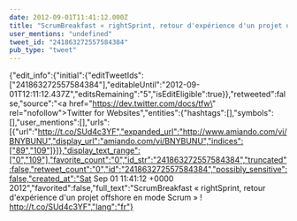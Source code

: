 ```yaml
---
date: 2012-09-01T11:41:12.000Z
title: "ScrumBreakfast « rightSprint, retour d'expérience d'un projet offshore en mode Scrum » ! http://t.co/SUd4c3YF″"
user_mentions: "undefined"
tweet_id: "241863272557584384"
pub_type: "tweet"
---
```

{"edit_info":{"initial":{"editTweetIds":["241863272557584384"],"editableUntil":"2012-09-01T12:11:12.437Z","editsRemaining":"5","isEditEligible":true}},"retweeted":false,"source":"<a href=\"https://dev.twitter.com/docs/tfw\" rel=\"nofollow\">Twitter for Websites</a>","entities":{"hashtags":[],"symbols":[],"user_mentions":[],"urls":[{"url":"http://t.co/SUd4c3YF","expanded_url":"http://www.amiando.com/vi/BNYBUNU","display_url":"amiando.com/vi/BNYBUNU","indices":["89","109"]}]},"display_text_range":["0","109"],"favorite_count":"0","id_str":"241863272557584384","truncated":false,"retweet_count":"0","id":"241863272557584384","possibly_sensitive":false,"created_at":"Sat Sep 01 11:41:12 +0000 2012","favorited":false,"full_text":"ScrumBreakfast « rightSprint, retour d'expérience d'un projet offshore en mode Scrum » ! http://t.co/SUd4c3YF","lang":"fr"}
